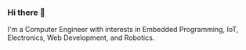 ### Hi there 👋

I'm a Computer Engineer with interests in Embedded Programming, IoT, Electronics, Web Development, and Robotics.
